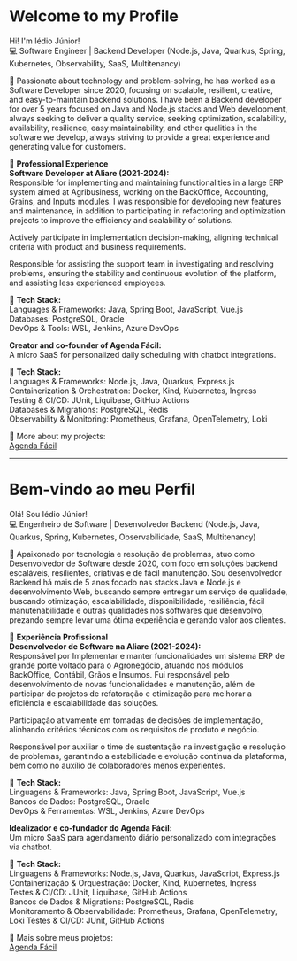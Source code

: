 # Welcome to my Profile

Hi! I'm Iédio Júnior!  
💻 Software Engineer | Backend Developer (Node.js, Java, Quarkus, Spring, Kubernetes, Observability, SaaS, Multitenancy)

🚀 Passionate about technology and problem-solving, he has worked as a Software Developer since 2020, focusing on scalable, resilient, creative, and easy-to-maintain backend solutions.
I have been a Backend developer for over 5 years focused on Java and Node.js stacks and Web development, always seeking to deliver a quality service, seeking optimization, scalability, availability, resilience, easy maintainability, and other qualities in the software we develop, always striving to provide a great experience and generating value for customers.

🔹 **Professional Experience**  
**Software Developer at Aliare (2021-2024):**  
Responsible for implementing and maintaining functionalities in a large ERP system aimed at Agribusiness, working on the BackOffice, Accounting, Grains, and Inputs modules. I was responsible for developing new features and maintenance, in addition to participating in refactoring and optimization projects to improve the efficiency and scalability of solutions.

Actively participate in implementation decision-making, aligning technical criteria with product and business requirements.

Responsible for assisting the support team in investigating and resolving problems, ensuring the stability and continuous evolution of the platform, and assisting less experienced employees.


🔧 **Tech Stack:**  
Languages & Frameworks: Java, Spring Boot, JavaScript, Vue.js  
Databases: PostgreSQL, Oracle  
DevOps & Tools: WSL, Jenkins, Azure DevOps  

**Creator and co-founder of Agenda Fácil:**  
A micro SaaS for personalized daily scheduling with chatbot integrations.

🔧 **Tech Stack:**  
Languages & Frameworks: Node.js, Java, Quarkus, Express.js  
Containerization & Orchestration: Docker, Kind, Kubernetes, Ingress  
Testing & CI/CD: JUnit, Liquibase, GitHub Actions  
Databases & Migrations: PostgreSQL, Redis   
Observability & Monitoring: Prometheus, Grafana, OpenTelemetry, Loki

📌 More about my projects:  
[Agenda Fácil](https://github.com/pescador95/agendafacil)

---
# Bem-vindo ao meu Perfil

Olá! Sou Iédio Júnior!  
💻 Engenheiro de Software | Desenvolvedor Backend (Node.js, Java, Quarkus, Spring, Kubernetes, Observabilidade, SaaS, Multitenancy)

🚀 Apaixonado por tecnologia e resolução de problemas, atuo como Desenvolvedor de Software desde 2020, com foco em soluções backend escaláveis, resilientes, criativas e de fácil manutenção.
Sou desenvolvedor Backend há mais de 5 anos focado nas stacks Java e Node.js e desenvolvimento Web, buscando sempre entregar um serviço de qualidade, buscando otimização, escalabilidade, disponibilidade, resiliência, fácil manutenabilidade e outras qualidades nos softwares que desenvolvo, prezando sempre levar uma ótima experiência e gerando valor aos clientes.

🔹 **Experiência Profissional**  
**Desenvolvedor de Software na Aliare (2021-2024):**  
Responsável por Implementar e manter funcionalidades um sistema ERP de grande porte voltado para o Agronegócio, atuando nos módulos BackOffice, Contábil, Grãos e Insumos. Fui responsável pelo desenvolvimento de novas funcionalidades e manutenção, além de participar de projetos de refatoração e otimização para melhorar a eficiência e escalabilidade das soluções.

Participação ativamente em tomadas de decisões de implementação, alinhando critérios técnicos com os requisitos de produto e negócio.

Responsável por auxiliar o time de sustentação na investigação e resolução de problemas, garantindo a estabilidade e evolução contínua da plataforma, bem como no auxílio de colaboradores menos experientes.

🔧 **Tech Stack:**  
Linguagens & Frameworks: Java, Spring Boot, JavaScript, Vue.js  
Bancos de Dados: PostgreSQL, Oracle  
DevOps & Ferramentas: WSL, Jenkins, Azure DevOps  

**Idealizador e co-fundador do Agenda Fácil:**  
Um micro SaaS para agendamento diário personalizado com integrações via chatbot.

🔧 **Tech Stack:**  
Linguagens & Frameworks: Node.js, Java, Quarkus, JavaScript, Express.js  
Containerização & Orquestração: Docker, Kind, Kubernetes, Ingress  
Testes & CI/CD: JUnit, Liquibase, GitHub Actions  
Bancos de Dados & Migrations: PostgreSQL, Redis   
Monitoramento & Observabilidade: Prometheus, Grafana, OpenTelemetry, Loki
Testes & CI/CD: JUnit, GitHub Actions 

📌 Mais sobre meus projetos:  
[Agenda Fácil](https://github.com/pescador95/agendafacil)
